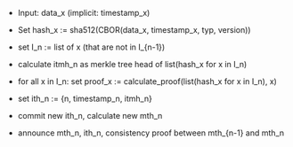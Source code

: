  * Input: data_x  (implicit: timestamp_x)
 * Set hash_x := sha512(CBOR(data_x, timestamp_x, typ, version))


 * set I_n := list of x  (that are not in I_{n-1})
 * calculate itmh_n as merkle tree head of list(hash_x for x in I_n)
 * for all x in I_n: set proof_x := calculate_proof(list(hash_x for x in I_n), x)


* set ith_n := {n, timestamp_n, itmh_n}
* commit new ith_n, calculate new mth_n
* announce mth_n, ith_n, consistency proof between mth_{n-1} and mth_n

